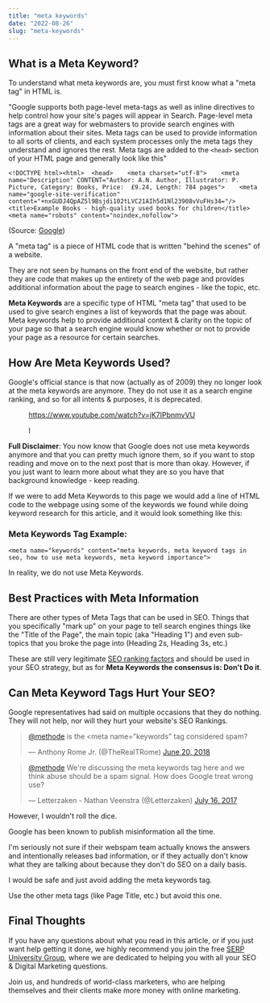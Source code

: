 ```yaml
---
title: "meta keywords"
date: "2022-08-26"
slug: "meta-keywords"
---
```


## What is a Meta Keyword?

To understand what meta keywords are, you must first know what a "meta tag" in HTML is.

"Google supports both page-level meta-tags as well as inline directives to help control how your site's pages will appear in Search. Page-level meta tags are a great way for webmasters to provide search engines with information about their sites. Meta tags can be used to provide information to all sorts of clients, and each system processes only the meta tags they understand and ignores the rest. Meta tags are added to the `<head>` section of your HTML page and generally look like this"

```
<!DOCTYPE html><html>  <head>    <meta charset="utf-8">    <meta name="Description" CONTENT="Author: A.N. Author, Illustrator: P. Picture, Category: Books, Price:  £9.24, Length: 784 pages">    <meta name="google-site-verification" content="+nxGUDJ4QpAZ5l9Bsjdi102tLVC21AIh5d1Nl23908vVuFHs34="/>    <title>Example Books - high-quality used books for children</title>    <meta name="robots" content="noindex,nofollow">
```

(Source: [Google](https://support.google.com/webmasters/answer/79812?hl=en))

A "meta tag" is a piece of HTML code that is written "behind the scenes" of a website.

They are not seen by humans on the front end of the website, but rather they are code that makes up the entirety of the web page and provides additional information about the page to search engines - like the topic, etc.

**Meta Keywords** are a specific type of HTML "meta tag" that used to be used to give search engines a list of keywords that the page was about. Meta keywords help to provide additional context & clarity on the topic of your page so that a search engine would know whether or not to provide your page as a resource for certain searches.

## How Are Meta Keywords Used?

Google's official stance is that now (actually as of 2009) they no longer look at the meta keywords are anymore. They do not use it as a search engine ranking, and so for all intents & purposes, it is deprecated.

<figure>

https://www.youtube.com/watch?v=jK7IPbnmvVU

<figcaption>

l

</figcaption>



</figure>

**Full Disclaimer**: You now know that Google does not use meta keywords anymore and that you can pretty much ignore them, so if you want to stop reading and move on to the next post that is more than okay. However, if you just want to learn more about what they are so you have that background knowledge - keep reading.

If we were to add Meta Keywords to this page we would add a line of HTML code to the webpage using some of the keywords we found while doing keyword research for this article, and it would look something like this:

### Meta Keywords Tag Example:

```
<meta name="keywords" content="meta keywords, meta keyword tags in seo, how to use meta keywords, meta keyword importance">
```

In reality, we do not use Meta Keywords.

## Best Practices with Meta Information

There are other types of Meta Tags that can be used in SEO. Things that you specifically "mark up" on your page to tell search engines things like the "Title of the Page", the main topic (aka "Heading 1") and even sub-topics that you broke the page into (Heading 2s, Heading 3s, etc.)

These are still very legitimate [SEO ranking factors](https://devinschumacher.com/google-ranking-factors/) and should be used in your SEO strategy, but as for **Meta Keywords the consensus is: Don't Do it**.

## Can Meta Keyword Tags Hurt Your SEO?

Google representatives had said on multiple occasions that they do nothing. They will not help, nor will they hurt your website's SEO Rankings.

<blockquote class="twitter-tweet"><p lang="en" dir="ltr"><a href="https://twitter.com/methode?ref_src=twsrc%5Etfw">@methode</a> is the &lt;meta name="keywords" tag considered spam?</p>— Anthony Rome Jr. (@TheRealTRome) <a href="https://twitter.com/TheRealTRome/status/1009510997130928132?ref_src=twsrc%5Etfw">June 20, 2018</a></blockquote>

<blockquote class="twitter-tweet"><p lang="en" dir="ltr"><a href="https://twitter.com/methode?ref_src=twsrc%5Etfw">@methode</a> We're discussing the meta keywords tag here and we think abuse should be a spam signal. How does Google treat wrong use?</p>— Letterzaken - Nathan Veenstra (@Letterzaken) <a href="https://twitter.com/Letterzaken/status/886641082922135552?ref_src=twsrc%5Etfw">July 16, 2017</a></blockquote>

However, I wouldn't roll the dice.

Google has been known to publish misinformation all the time.

I'm seriously not sure if their webspam team actually knows the answers and intentionally releases bad information, or if they actually don't know what they are talking about because they don't do SEO on a daily basis.

I would be safe and just avoid adding the meta keywords tag.

Use the other meta tags (like Page Title, etc.) but avoid this one.

## Final Thoughts

If you have any questions about what you read in this article, or if you just want help getting it done, we highly recommend you join the free [SERP University Group](http://serp.university), where we are dedicated to helping you with all your SEO & Digital Marketing questions.

Join us, and hundreds of world-class marketers, who are helping themselves and their clients make more money with online marketing.
